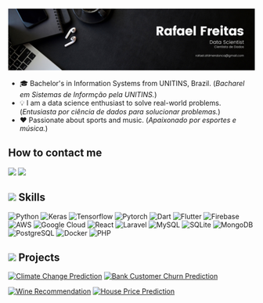 
![Banner](./assets/github_banner.png)

- 🎓 Bachelor's in Information Systems from UNITINS, Brazil. 
(<i>Bacharel em Sistemas de Informção pela UNITINS.</i>)
- 💡 I am a data science enthusiast to solve real-world problems. 
(<i>Entusiasta por ciência de dados para solucionar problemas.</i>)
- ❤️ Passionate about sports and music. 
(<i>Apaixonado por esportes e música.</i>)

## How to contact me 

<a href="https://www.linkedin.com/in/afm-rafael/" target="_blank"><img src="https://img.shields.io/badge/-LinkedIn-%230077B5?style=for-the-badge&logo=linkedin&logoColor=white" target="_blank"></a> 
<a href = "mailto:rafael.afmendonca1994@gmail.com"><img src="https://img.shields.io/badge/-Gmail-%23333?style=for-the-badge&logo=gmail&logoColor=white" target="_blank"></a>

## <img src="https://media2.giphy.com/media/QssGEmpkyEOhBCb7e1/giphy.gif?cid=ecf05e47a0n3gi1bfqntqmob8g9aid1oyj2wr3ds3mg700bl&rid=giphy.gif" width ="25"><b> Skills</b>

![Python](https://img.shields.io/badge/Python-3776AB?style=for-the-badge&logo=python&logoColor=white) ![Keras](https://img.shields.io/badge/Keras-D00000?style=for-the-badge&logo=Keras&logoColor=white) ![Tensorflow](https://img.shields.io/badge/TensorFlow-FF6F00?style=for-the-badge&logo=TensorFlow&logoColor=white) ![Pytorch](https://img.shields.io/badge/PyTorch-EE4C2C?style=for-the-badge&logo=pytorch&logoColor=white) ![Dart](https://img.shields.io/badge/Dart-0175C2?style=for-the-badge&logo=dart&logoColor=white) ![Flutter](https://img.shields.io/badge/Flutter-02569B?style=for-the-badge&logo=flutter&logoColor=white) ![Firebase](https://img.shields.io/badge/Firebase-039BE5?style=for-the-badge&logo=Firebase&logoColor=white) ![AWS](https://img.shields.io/badge/Amazon_AWS-FF9900?style=for-the-badge&logo=amazonaws&logoColor=white) ![Google Cloud](https://img.shields.io/badge/Google_Cloud-4285F4?style=for-the-badge&logo=google-cloud&logoColor=white) ![React](https://img.shields.io/badge/React-20232A?style=for-the-badge&logo=react&logoColor=61DAFB) ![Laravel](https://img.shields.io/badge/laravel%20-%F05340.svg?&style=for-the-badge&color=F05340&logo=laravel&logoColor=white) ![MySQL](https://img.shields.io/badge/MySQL-00000F?style=for-the-badge&logo=mysql&logoColor=white) ![SQLite](https://img.shields.io/badge/sqlite-%2307405e.svg?style=for-the-badge&logo=sqlite&logoColor=white) ![MongoDB](https://img.shields.io/badge/MongoDB-4EA94B?style=for-the-badge&logo=mongodb&logoColor=white) ![PostgreSQL](https://img.shields.io/badge/PostgreSQL-316192?style=for-the-badge&logo=postgresql&logoColor=white) ![Docker](https://img.shields.io/badge/Docker-2CA5E0?style=for-the-badge&logo=docker&logoColor=white) ![PHP](https://img.shields.io/badge/PHP-316192?style=for-the-badge&logo=php&logoColor=white)

## <img src="https://media.giphy.com/media/iY8CRBdQXODJSCERIr/giphy.gif" width="35"><b> Projects </b>

[![Climate Change Prediction](https://github-readme-stats.vercel.app/api/pin/?username=Anotherafael&repo=CustomerSegmentation&theme=github_dark)](https://github.com/Anotherafael/CustomerSegmentation?tab=readme-ov-file#readme) [![Bank Customer Churn Prediction](https://github-readme-stats.vercel.app/api/pin/?username=Anotherafael&repo=BankCustomerChurnPrediction-&theme=github_dark)](https://github.com/Anotherafael/BankCustomerChurnPrediction-?tab=readme-ov-file#readme)

[![Wine Recommendation](https://github-readme-stats.vercel.app/api/pin/?username=Anotherafael&repo=WineRecommendation&theme=github_dark)](https://github.com/Anotherafael/WineRecommendation?tab=readme-ov-file#readme) [![House Price Prediction](https://github-readme-stats.vercel.app/api/pin/?username=Anotherafael&repo=HousePricePrediction&theme=github_dark)]( https://github.com/Anotherafael/HousePricePrediction?tab=readme-ov-file#readme)
